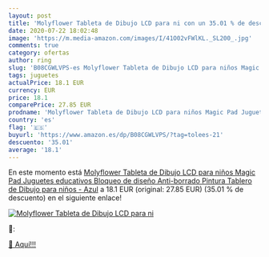 ```yaml
---
layout: post
title: 'Molyflower Tableta de Dibujo LCD para ni con un 35.01 % de descuento'
date: 2020-07-22 18:02:48
image: 'https://m.media-amazon.com/images/I/41O02vFWlKL._SL200_.jpg'
comments: true
category: ofertas
author: ring
slug: 'B08CGWLVPS-es Molyflower Tableta de Dibujo LCD para niños Magic Pad...'
tags: juguetes
actualPrice: 18.1 EUR
currency: EUR
price: 18.1
comparePrice: 27.85 EUR
prodname: 'Molyflower Tableta de Dibujo LCD para niños Magic Pad Juguetes educativos Bloqueo de diseño Anti-borrado Pintura Tablero de Dibujo para niños - Azul'
country: 'es'
flag: '🇪🇸'
buyurl: 'https://www.amazon.es/dp/B08CGWLVPS/?tag=tolees-21'
descuento: '35.01'
average: '18.1'
---
```


En este momento está [Molyflower Tableta de Dibujo LCD para niños Magic Pad Juguetes educativos Bloqueo de diseño Anti-borrado Pintura Tablero de Dibujo para niños - Azul](https://www.amazon.es/dp/B08CGWLVPS/?tag=tolees-21) a 18.1 EUR (original: 27.85 EUR) (35.01 %  de descuento) en el siguiente enlace!

[![Molyflower Tableta de Dibujo LCD para ni](https://m.media-amazon.com/images/I/41O02vFWlKL._SL200_.jpg)](https://www.amazon.es/dp/B08CGWLVPS/?tag=tolees-21)

🔎:


[🛒 Aquí!!!](https://www.amazon.es/dp/B08CGWLVPS/?tag=tolees-21)
